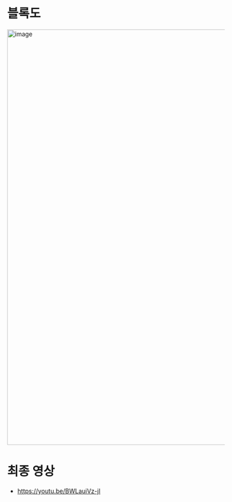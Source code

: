 # 블록도
<img width="960" alt="image" src="https://github.com/wjh1212/Capstone-Design/assets/103232862/49e292ab-a7b8-4c96-a356-19c0aaf3a957">



# 최종 영상
- https://youtu.be/BWLauiVz-jI
